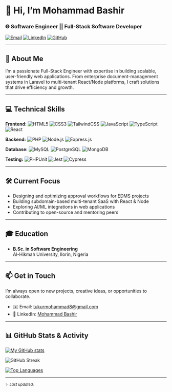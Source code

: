 <!-- Banner (replace URL or remove if you don’t have one) -->
<!-- <p align="center">
  <img src="https://your-domain.com/banner.png" alt="Banner" width="800"/>
</p> -->

# 👋 Hi, I’m Mohammad Bashir

### 🌐 Software Engineer || Full-Stack Software Developer

<p align="left">
  <a href="mailto:tukurmohammad8@gmail.com"><img src="https://img.shields.io/badge/Email-tukurmohammad8@gmail.com-D14836?style=flat-square&logo=gmail" alt="Email"></a> 
  <a href="https://www.linkedin.com/in/mohammad-bashir-7545a3212/"><img src="https://img.shields.io/badge/LinkedIn-Connect-0077B5?style=flat-square&logo=linkedin" alt="LinkedIn"></a> 
  <a href="https://github.com/MohammadBT240"><img src="https://img.shields.io/badge/GitHub-Follow-181717?style=flat-square&logo=github" alt="GitHub"></a>
</p>

---

## 🚀 About Me

I’m a passionate Full-Stack Engineer with expertise in building scalable, user-friendly web applications. From enterprise document-management systems in Laravel to multi-tenant React/Node platforms, I craft solutions that drive efficiency and growth.

---

## 💻 Technical Skills

**Frontend:** ![HTML5](https://img.shields.io/badge/HTML5-%23E34F26.svg?style=for-the-badge&logo=html5&logoColor=white) ![CSS3](https://img.shields.io/badge/CSS3-%231572B6.svg?style=for-the-badge&logo=css3&logoColor=white) ![TailwindCSS](https://img.shields.io/badge/TailwindCSS-%2338B2AC.svg?style=for-the-badge&logo=tailwind-css&logoColor=white) ![JavaScript](https://img.shields.io/badge/JavaScript-%23F7DF1E.svg?style=for-the-badge&logo=javascript&logoColor=black) ![TypeScript](https://img.shields.io/badge/TypeScript-%23007ACC.svg?style=for-the-badge&logo=typescript&logoColor=white) ![React](https://img.shields.io/badge/React-%2320232A.svg?style=for-the-badge&logo=react&logoColor=%2361DAFB) 

**Backend:** ![PHP](https://img.shields.io/badge/PHP-%23777BB4.svg?style=for-the-badge&logo=php&logoColor=white) ![Node.js](https://img.shields.io/badge/Node.js-%236DA55F.svg?style=for-the-badge&logo=node.js&logoColor=white) ![Express.js](https://img.shields.io/badge/Express.js-%23404d59.svg?style=for-the-badge&logo=express&logoColor=white)

**Database:** ![MySQL](https://img.shields.io/badge/MySQL-%234479A1.svg?style=for-the-badge&logo=mysql&logoColor=white) ![PostgreSQL](https://img.shields.io/badge/PostgreSQL-%23336791.svg?style=for-the-badge&logo=postgresql&logoColor=white) ![MongoDB](https://img.shields.io/badge/MongoDB-%2347A248.svg?style=for-the-badge&logo=mongodb&logoColor=white)

**Testing:** ![PHPUnit](https://img.shields.io/badge/PHPUnit-%23CB3837.svg?style=for-the-badge&logo=phpunit&logoColor=white) ![Jest](https://img.shields.io/badge/Jest-%23C21325.svg?style=for-the-badge&logo=jest&logoColor=white) ![Cypress](https://img.shields.io/badge/Cypress-%2317202C.svg?style=for-the-badge&logo=cypress&logoColor=white)

---

## 🛠 Current Focus

- Designing and optimizing approval workflows for EDMS projects
- Building subdomain-based multi-tenant SaaS with React & Node
- Exploring AI/ML integrations in web applications
- Contributing to open-source and mentoring peers

---

## 🎓 Education

- **B.Sc. in Software Engineering**  
  Al-Hikmah University, Ilorin, Nigeria

---

## 📫 Get in Touch

I’m always open to new projects, creative ideas, or opportunities to collaborate.

- ✉️ Email: [tukurmohammad8@gmail.com](mailto:tukurmohammad8@gmail.com)
- 💼 LinkedIn: [Mohammad Bashir](https://www.linkedin.com/in/mohammad-bashir-7545a3212/)
<!-- - 🌐 Portfolio: [yourwebsite.com](https://yourwebsite.com) -->

---

## 📊 GitHub Stats & Activity

[![My GitHub stats](https://github-readme-stats-ten-khaki-66.vercel.app/api?username=MohammadBT240&show_icons=true&theme=tokyonight&count_private=true&include_all_commits=true)](https://github.com/MohammadBT240)

<p align="left">
  <img src="https://github-readme-streak-stats.herokuapp.com/?user=MohammadBT240&theme=tokyonight" alt="GitHub Streak" />
</p>

[![Top Languages](https://github-readme-stats-ten-khaki-66.vercel.app/api/top-langs?username=MohammadBT240&layout=compact&theme=tokyonight&count_private=true)](https://github.com/MohammadBT240)

<!--
[![GitHub Streak](https://streak-stats.demolab.com?user=MohammadBT240&theme=tokyonight)](https://github.com/MohammadBT240)

-->

---

<sub>✨ _Last updated:_ <!-- This line will be automatically refreshed if you set up a GitHub Action to regenerate your README daily. --></sub>

